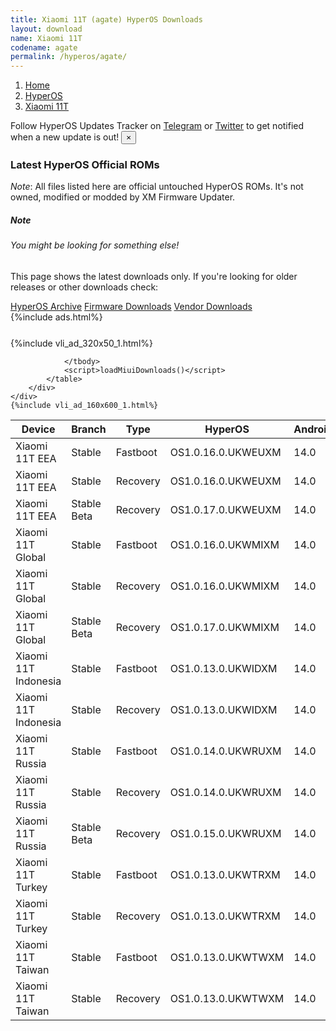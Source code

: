 ```yaml
---
title: Xiaomi 11T (agate) HyperOS Downloads
layout: download
name: Xiaomi 11T
codename: agate
permalink: /hyperos/agate/
---
```

<nav aria-label="breadcrumb">
    <ol class="breadcrumb">
        <li class="breadcrumb-item"><a href="/">Home</a></li>
        <li class="breadcrumb-item"><a href="/hyperos/">HyperOS</a></li>
        <li class="breadcrumb-item active" aria-current="page"><a href="/hyperos/agate/">Xiaomi 11T</a></li>
    </ol>
</nav>
<div class="alert alert-primary alert-dismissible fade show" role="alert">
    Follow HyperOS Updates Tracker on <a href="https://t.me/MIUIUpdatesTracker" class="alert-link">Telegram</a>
     or <a href="https://twitter.com/MiFwUpdater" class="alert-link">Twitter</a> to get notified when a new update is out!
    <button type="button" class="close" data-dismiss="alert" aria-label="Close">
        <span aria-hidden="true">&times;</span>
    </button>
</div>

### Latest HyperOS Official ROMs
*Note*: All files listed here are official untouched HyperOS ROMs. It's not owned, modified or modded by XM Firmware Updater.
<div class="card">
  <div class="card-body">
    <h5 class="card-title">Note</h5>
    <h6 class="card-subtitle mb-2 text-muted">You might be looking for something else!</h6>
    <p class="card-text">This page shows the latest downloads only.
     If you're looking for older releases or other downloads check:</p>
    <a href="/archive/hyperos/agate/" class="card-link">HyperOS Archive</a>
    <a href="/firmware/agate/" class="card-link">Firmware Downloads</a>
    <a href="/vendor/agate/" class="card-link">Vendor Downloads</a>
  </div>
</div>
{%include ads.html%}
<div class="row justify-content-center">
    <div class="col-10">
        <div class="table-responsive-md" style="margin-top: 25px;">
            {%include vli_ad_320x50_1.html%}
            <table id="miui" class="display dt-responsive nowrap compact table table-striped table-hover table-sm">
                <thead class="thead-dark">
                    <tr>
                        <th data-ref="device">Device</th>
                        <th data-ref="branch">Branch</th>
                        <th data-ref="type">Type</th>
                        <th data-ref="miui">HyperOS</th>
                        <th data-ref="android">Android</th>
                        <th data-ref="size">Size</th>
                        <th data-ref="size">Date</th>
                        <th data-ref="link">Link</th>
                    </tr>
                </thead>
                <tbody>
                <tr><td>Xiaomi 11T EEA</td><td>Stable</td><td>Fastboot</td><td>OS1.0.16.0.UKWEUXM</td><td>14.0</td><td>6.2 GB</td><td>2025-06-27</td><td><a href="/hyperos/agate/stable/OS1.0.16.0.UKWEUXM/">Download</a></td></tr>
<tr><td>Xiaomi 11T EEA</td><td>Stable</td><td>Recovery</td><td>OS1.0.16.0.UKWEUXM</td><td>14.0</td><td>4.9 GB</td><td>2025-07-01</td><td><a href="/hyperos/agate/stable/OS1.0.16.0.UKWEUXM/">Download</a></td></tr>
<tr><td>Xiaomi 11T EEA</td><td>Stable Beta</td><td>Recovery</td><td>OS1.0.17.0.UKWEUXM</td><td>14.0</td><td>4.9 GB</td><td>2025-08-07</td><td><a href="/hyperos/agate/stable beta/OS1.0.17.0.UKWEUXM/">Download</a></td></tr>
<tr><td>Xiaomi 11T Global</td><td>Stable</td><td>Fastboot</td><td>OS1.0.16.0.UKWMIXM</td><td>14.0</td><td>6.4 GB</td><td>2025-07-07</td><td><a href="/hyperos/agate/stable/OS1.0.16.0.UKWMIXM/">Download</a></td></tr>
<tr><td>Xiaomi 11T Global</td><td>Stable</td><td>Recovery</td><td>OS1.0.16.0.UKWMIXM</td><td>14.0</td><td>5.0 GB</td><td>2025-07-18</td><td><a href="/hyperos/agate/stable/OS1.0.16.0.UKWMIXM/">Download</a></td></tr>
<tr><td>Xiaomi 11T Global</td><td>Stable Beta</td><td>Recovery</td><td>OS1.0.17.0.UKWMIXM</td><td>14.0</td><td>5.0 GB</td><td>2025-08-07</td><td><a href="/hyperos/agate/stable beta/OS1.0.17.0.UKWMIXM/">Download</a></td></tr>
<tr><td>Xiaomi 11T Indonesia</td><td>Stable</td><td>Fastboot</td><td>OS1.0.13.0.UKWIDXM</td><td>14.0</td><td>6.1 GB</td><td>2025-07-07</td><td><a href="/hyperos/agate/stable/OS1.0.13.0.UKWIDXM/">Download</a></td></tr>
<tr><td>Xiaomi 11T Indonesia</td><td>Stable</td><td>Recovery</td><td>OS1.0.13.0.UKWIDXM</td><td>14.0</td><td>4.9 GB</td><td>2025-07-16</td><td><a href="/hyperos/agate/stable/OS1.0.13.0.UKWIDXM/">Download</a></td></tr>
<tr><td>Xiaomi 11T Russia</td><td>Stable</td><td>Fastboot</td><td>OS1.0.14.0.UKWRUXM</td><td>14.0</td><td>6.1 GB</td><td>2025-07-01</td><td><a href="/hyperos/agate/stable/OS1.0.14.0.UKWRUXM/">Download</a></td></tr>
<tr><td>Xiaomi 11T Russia</td><td>Stable</td><td>Recovery</td><td>OS1.0.14.0.UKWRUXM</td><td>14.0</td><td>4.9 GB</td><td>2025-07-08</td><td><a href="/hyperos/agate/stable/OS1.0.14.0.UKWRUXM/">Download</a></td></tr>
<tr><td>Xiaomi 11T Russia</td><td>Stable Beta</td><td>Recovery</td><td>OS1.0.15.0.UKWRUXM</td><td>14.0</td><td>4.9 GB</td><td>2025-08-04</td><td><a href="/hyperos/agate/stable beta/OS1.0.15.0.UKWRUXM/">Download</a></td></tr>
<tr><td>Xiaomi 11T Turkey</td><td>Stable</td><td>Fastboot</td><td>OS1.0.13.0.UKWTRXM</td><td>14.0</td><td>6.1 GB</td><td>2025-07-01</td><td><a href="/hyperos/agate/stable/OS1.0.13.0.UKWTRXM/">Download</a></td></tr>
<tr><td>Xiaomi 11T Turkey</td><td>Stable</td><td>Recovery</td><td>OS1.0.13.0.UKWTRXM</td><td>14.0</td><td>4.9 GB</td><td>2025-07-08</td><td><a href="/hyperos/agate/stable/OS1.0.13.0.UKWTRXM/">Download</a></td></tr>
<tr><td>Xiaomi 11T Taiwan</td><td>Stable</td><td>Fastboot</td><td>OS1.0.13.0.UKWTWXM</td><td>14.0</td><td>5.7 GB</td><td>2025-07-01</td><td><a href="/hyperos/agate/stable/OS1.0.13.0.UKWTWXM/">Download</a></td></tr>
<tr><td>Xiaomi 11T Taiwan</td><td>Stable</td><td>Recovery</td><td>OS1.0.13.0.UKWTWXM</td><td>14.0</td><td>4.7 GB</td><td>2025-07-08</td><td><a href="/hyperos/agate/stable/OS1.0.13.0.UKWTWXM/">Download</a></td></tr>

                </tbody>
                <script>loadMiuiDownloads()</script>
            </table>
        </div>
    </div>
    {%include vli_ad_160x600_1.html%}
</div>
